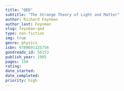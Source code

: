 ```yaml
---
title: "QED"
subtitle: "The Strange Theory of Light and Matter"
author: Richard Feynman
author_last: Feynman
slug: feynman-qed
type: non-fiction
img: true
genre: physics
isbn: 9780691125756
goodreads_id: 56153
publish_year: 1985
pages: 158
rating: 
date_started:
date_completed:
priority: high
---
```

